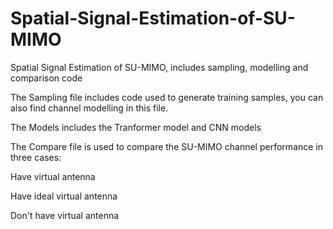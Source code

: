 # Spatial-Signal-Estimation-of-SU-MIMO
Spatial Signal Estimation of SU-MIMO, includes sampling, modelling and comparison code

The Sampling file includes code used to generate training samples, you can also find channel modelling in this file.

The Models includes the Tranformer model and CNN models

The Compare file is used to compare the SU-MIMO channel performance in three cases:

  Have virtual antenna
  
  Have ideal virtual antenna 
  
  Don't have virtual antenna
